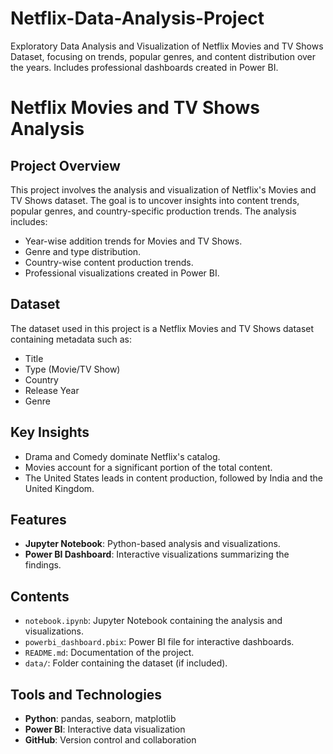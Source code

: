 # Netflix-Data-Analysis-Project
Exploratory Data Analysis and Visualization of Netflix Movies and TV Shows Dataset, focusing on trends, popular genres, and content distribution over the years. Includes professional dashboards created in Power BI.
# Netflix Movies and TV Shows Analysis

## Project Overview
This project involves the analysis and visualization of Netflix's Movies and TV Shows dataset. The goal is to uncover insights into content trends, popular genres, and country-specific production trends. The analysis includes:

- Year-wise addition trends for Movies and TV Shows.
- Genre and type distribution.
- Country-wise content production trends.
- Professional visualizations created in Power BI.

## Dataset
The dataset used in this project is a Netflix Movies and TV Shows dataset containing metadata such as:
- Title
- Type (Movie/TV Show)
- Country
- Release Year
- Genre

## Key Insights
- Drama and Comedy dominate Netflix's catalog.
- Movies account for a significant portion of the total content.
- The United States leads in content production, followed by India and the United Kingdom.

## Features
- **Jupyter Notebook**: Python-based analysis and visualizations.
- **Power BI Dashboard**: Interactive visualizations summarizing the findings.

## Contents
- `notebook.ipynb`: Jupyter Notebook containing the analysis and visualizations.
- `powerbi_dashboard.pbix`: Power BI file for interactive dashboards.
- `README.md`: Documentation of the project.
- `data/`: Folder containing the dataset (if included).

## Tools and Technologies
- **Python**: pandas, seaborn, matplotlib
- **Power BI**: Interactive data visualization
- **GitHub**: Version control and collaboration
